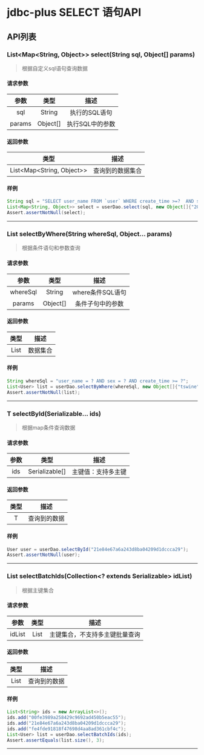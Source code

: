 jdbc-plus SELECT 语句API 
=====
## API列表
### List<Map<String, Object>> select(String sql, Object[] params)
> 根据自定义sql语句查询数据
#### 请求参数
|参数|类型|描述 |
| :---:|:---:|:---:|
|sql| String|执行的SQL语句|
|params|Object[]|执行SQL中的参数|
#### 返回参数
|类型|描述| 
| :---:|:---:|
|List<Map<String, Object>>|  查询到的数据集合 | 
#### 样例
```java
String sql = "SELECT user_name FROM `user` WHERE create_time >=?  AND sex = ? GROUP BY user_name ";
List<Map<String, Object>> select = userDao.select(sql, new Object[]{"2019-09-02", 1});
Assert.assertNotNull(select);
```
***
### List<T> selectByWhere(String whereSql, Object... params) 
> 根据条件语句和参数查询
#### 请求参数
|参数|类型|描述 |
| :---:|:---:|:---:|
|whereSql| String|where条件SQL语句|
|params|Object[]|条件子句中的参数|
#### 返回参数
|类型|描述| 
| :---:|:---:|
|List<T>| 数据集合 | 
#### 样例
```java
String whereSql = "user_name = ? AND sex = ? AND create_time >= ?";
List<User> list = userDao.selectByWhere(whereSql, new Object[]{"tswine", 1, "2019-09-02"});
Assert.assertNotNull(list);
```
***
### T selectById(Serializable... ids)
> 根据map条件查询数据
#### 请求参数
|参数|类型|描述 |
| :---:|:---:|:---:|
|ids|Serializable[]|主键值：支持多主键|
#### 返回参数
|类型|描述| 
| :---:|:---:|
|T| 查询到的数据 | 
#### 样例
```java
User user = userDao.selectById("21e84e67a6a243d8ba04209d1dccca29");
Assert.assertNotNull(user);
```
***
### List<T> selectBatchIds(Collection<? extends Serializable> idList)
> 根据主键集合
#### 请求参数
|参数|类型|描述 |
| :---:|:---:|:---:|
|idList|List|主键集合，不支持多主键批量查询|
#### 返回参数
|类型|描述| 
| :---:|:---:|
|List<T>| 查询到的数据 | 
#### 样例
```java
List<String> ids = new ArrayList<>();
ids.add("00fe3989a258429c9692ad450b5eac55");
ids.add("21e84e67a6a243d8ba04209d1dccca29");
ids.add("fe4fde91818f47698d4aa8ad361cbf4c");
List<User> list = userDao.selectBatchIds(ids);
Assert.assertEquals(list.size(), 3);
```
***

